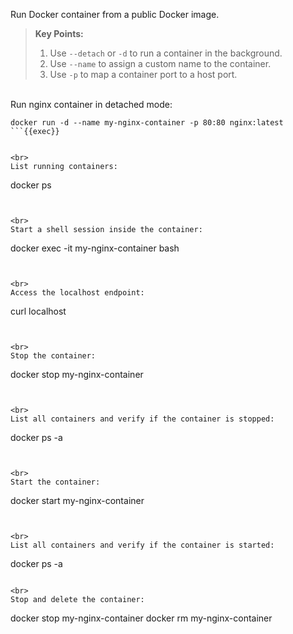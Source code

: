 Run Docker container from a public Docker image.

> **Key Points:**  
> 1. Use `--detach` or `-d` to run a container in the background.  
> 2. Use `--name` to assign a custom name to the container.  
> 3. Use `-p` to map a container port to a host port.


<br>
Run nginx container in detached mode:

```
docker run -d --name my-nginx-container -p 80:80 nginx:latest
```{{exec}}


<br>
List running containers:

```
docker ps
```{{exec}}


<br>
Start a shell session inside the container:

```
docker exec -it my-nginx-container bash
```{{exec}}


<br>
Access the localhost endpoint:

```
curl localhost
```{{exec}}


<br>
Stop the container:

```
docker stop my-nginx-container
```{{exec}}


<br>
List all containers and verify if the container is stopped:

```
docker ps -a
```{{exec}}


<br>
Start the container:

```
docker start my-nginx-container
```{{exec}}


<br>
List all containers and verify if the container is started:

```
docker ps -a
```{{exec}}

<br>
Stop and delete the container:

```
docker stop my-nginx-container
docker rm my-nginx-container
```{{exec}}